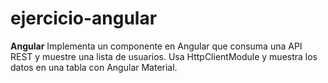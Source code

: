 # ejercicio-angular
**Angular** 
Implementa un componente en Angular que consuma una API REST y muestre una lista de usuarios. 
Usa HttpClientModule y muestra los datos en una tabla con Angular Material.
